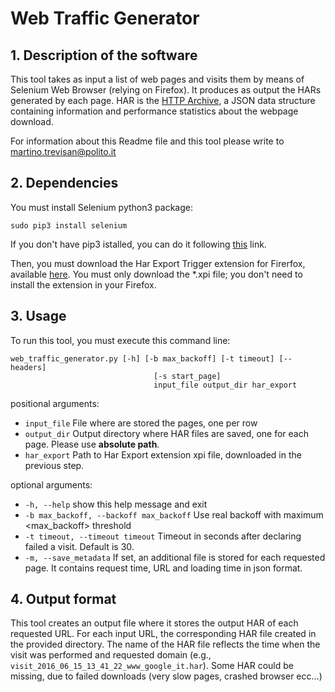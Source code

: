 Web Traffic Generator
=====================

## 1. Description of the software
This tool takes as input a list of web pages and visits them by means of Selenium Web Browser (relying on Firefox).
It produces as output the HARs generated by each page.
HAR is the [HTTP Archive](http://www.softwareishard.com/blog/har-12-spec/), a JSON data structure containing 
information and performance statistics about the webpage download.

For information about this Readme file and this tool please write to [martino.trevisan@polito.it](mailto:martino.trevisan@polito.it)

## 2. Dependencies
You must install Selenium python3 package:
```
sudo pip3 install selenium
```
If you don't have pip3 istalled, you can do it following 
[this](http://stackoverflow.com/questions/6587507/how-to-install-pip-with-python-3) link.

Then, you must download the Har Export Trigger extension for Firerfox, available [here](http://www.softwareishard.com/blog/har-export-trigger/).
You must only download the *.xpi file; you don't need to install the extension in your Firefox.

## 3. Usage
To run this tool, you must execute this command line:
```
web_traffic_generator.py [-h] [-b max_backoff] [-t timeout] [--headers]
                                [-s start_page]
                                input_file output_dir har_export
```

positional arguments:
*  `input_file`            File where are stored the pages, one per row
*  `output_dir`            Output directory where HAR files are saved, one for each page. Please use **absolute path**.
*  `har_export`            Path to Har Export extension xpi file, downloaded in the previous step.

optional arguments:
 *  `-h, --help`            show this help message and exit
 *  `-b max_backoff, --backoff max_backoff`
                        Use real backoff with maximum <max_backoff> threshold
 *  `-t timeout, --timeout timeout`
                        Timeout in seconds after declaring failed a visit.
                        Default is 30.
 *  `-m, --save_metadata`
                        If set, an additional file is stored for each
                        requested page. It contains request time, URL and
                        loading time in json format.


## 4. Output format
This tool creates an output file where it stores the output HAR of each requested URL.
For each input URL, the corresponding HAR file created in the provided directory.
The name of the HAR file reflects the time when the visit was performed and requested domain  (e.g., `visit_2016_06_15_13_41_22_www_google_it.har`).
Some HAR could be missing, due to failed downloads (very slow pages, crashed browser ecc...)


